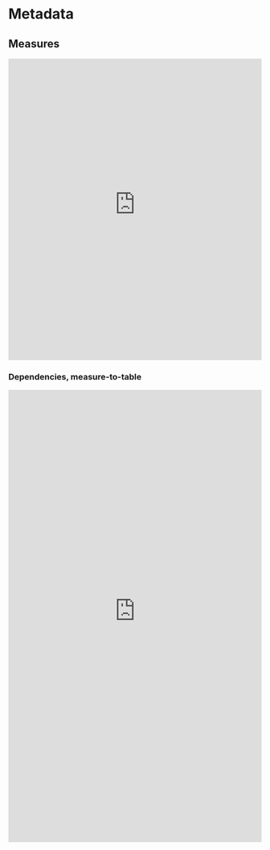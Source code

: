 # Metadata

## Measures

<center>
<iframe width="100%" height="600" frameborder="0" scrolling="no" src="https://regionh-my.sharepoint.com/personal/nicolai_schmidt_01_regionh_dk1/_layouts/15/Doc.aspx?sourcedoc={c7c4140c-dc3a-4d83-955c-b6ae4c7ba5db}&action=embedview&wdAllowInteractivity=False&Item=tables&wdHideGridlines=True&wdInConfigurator=True&wdInConfigurator=True&edesNext=true&edrtees6=false&resen=false&ed1JS=false"></iframe>
</center>



### Dependencies, measure-to-table

<center>
<iframe width="100%" height="900" frameborder="0" scrolling="no" src="https://regionh-my.sharepoint.com/personal/nicolai_schmidt_01_regionh_dk1/_layouts/15/Doc.aspx?sourcedoc={c7c4140c-dc3a-4d83-955c-b6ae4c7ba5db}&action=embedview&wdAllowInteractivity=False&Item=dep_table_to_measure&wdHideGridlines=True&wdDownloadButton=True&wdInConfigurator=True&wdInConfigurator=True&edesNext=true&edrtees6=false&resen=false&ed1JS=false"></iframe>
</center>
